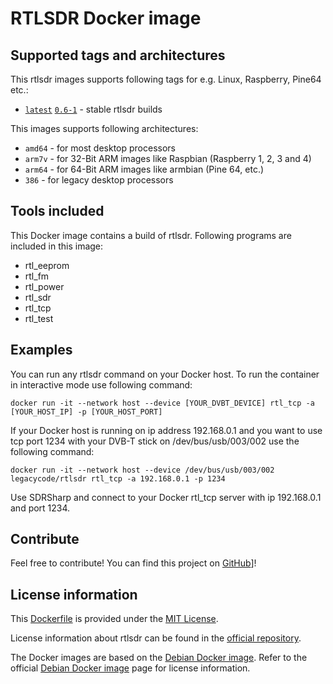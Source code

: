 # RTLSDR Docker image

## Supported tags and architectures

This rtlsdr images supports following tags for e.g. Linux, Raspberry, Pine64 etc.:

-   [`latest`](https://github.com/legacycode/rtlsdr-docker/blob/latest/Dockerfile) [`0.6-1`](https://github.com/legacycode/rtlsdr-docker/blob/0.6-1/Dockerfile) - stable rtlsdr builds

This images supports following architectures:

-   `amd64` - for most desktop processors
-   `arm7v` - for 32-Bit ARM images like Raspbian (Raspberry 1, 2, 3 and 4)
-   `arm64` - for 64-Bit ARM images like armbian (Pine 64, etc.)
-   `386` - for legacy desktop processors

## Tools included

This Docker image contains a build of rtlsdr. Following programs are included in this image:

-   rtl_eeprom
-   rtl_fm
-   rtl_power
-   rtl_sdr
-   rtl_tcp
-   rtl_test

## Examples

You can run any rtlsdr command on your Docker host. To run the container in interactive mode use following command:

```shell
docker run -it --network host --device [YOUR_DVBT_DEVICE] rtl_tcp -a [YOUR_HOST_IP] -p [YOUR_HOST_PORT]
```

If your Docker host is running on ip address 192.168.0.1 and you want to use tcp port 1234 with your DVB-T stick on /dev/bus/usb/003/002 use the following command:

```shell
docker run -it --network host --device /dev/bus/usb/003/002 legacycode/rtlsdr rtl_tcp -a 192.168.0.1 -p 1234
```

Use SDRSharp and connect to your Docker rtl_tcp server with ip 192.168.0.1 and port 1234.

## Contribute

Feel free to contribute! You can find this project on [GitHub][1]]!

## License information

This [Dockerfile][1] is provided under the [MIT License][2].

License information about rtlsdr can be found in the [official repository][3].

The Docker images are based on the [Debian Docker image][4]. Refer to the official [Debian Docker image][4] page for license information.

[1]: https://github.com/legacycode/rtlsdr-docker

[2]: https://github.com/legacycode/rtlsdr-docker/blob/latest/LICENSE.md

[3]: https://osmocom.org/projects/rtl-sdr/repository/revisions/master/entry/COPYING

[4]: https://hub.docker.com/_/Debian
